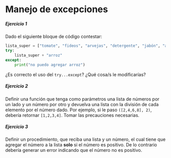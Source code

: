 # **Manejo de excepciones**

##### **Ejercicio 1**
Dado el siguiente bloque de código contestar:

```python
lista_super = ["tomate", "fideos", "arvejas", "detergente", "jabón", "alcohol"]
try:
    lista_super + "arroz"
except:
    print("no puedo agregar arroz")
```

¿Es correcto el uso del `try...except`? ¿Qué cosa/s le modificarías?

##### **Ejercicio 2**
Definir una función que tenga como parámetros una lista de números por un lado y un número por otro y devuelva una lista con la división de cada elemento por el número dado. Por ejemplo, si le paso `([2,4,6,8], 2)`, debería retornar `[1,2,3,4]`. Tomar las precauciones necesarias.

##### **Ejercicio 3**
Definir un procedimiento, que reciba una lista y un número, el cual tiene que agregar el número a la lista **solo** si el número es positivo. De lo contrario debería generar un error indicando que el número no es positivo.